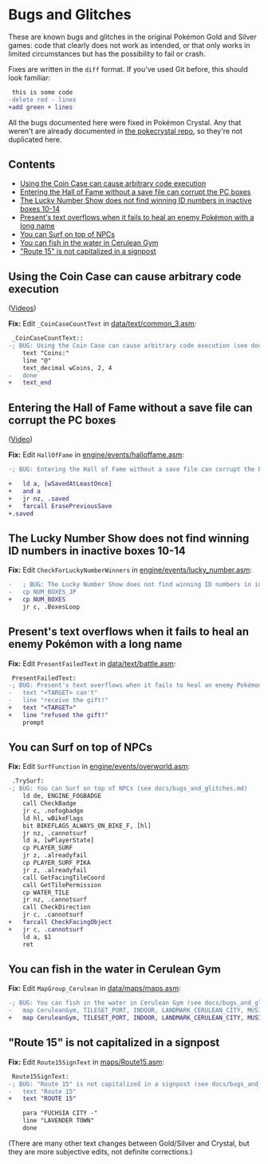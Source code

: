 # Bugs and Glitches

These are known bugs and glitches in the original Pokémon Gold and Silver games: code that clearly does not work as intended, or that only works in limited circumstances but has the possibility to fail or crash.

Fixes are written in the `diff` format. If you've used Git before, this should look familiar:

```diff
 this is some code
-delete red - lines
+add green + lines
```

All the bugs documented here were fixed in Pokémon Crystal. Any that weren't are already documented in [the pokecrystal repo](https://github.com/pret/pokecrystal/blob/master/docs/bugs_and_glitches.md), so they're not duplicated here.


## Contents

- [Using the Coin Case can cause arbitrary code execution](#using-the-coin-case-can-cause-arbitrary-code-execution)
- [Entering the Hall of Fame without a save file can corrupt the PC boxes](#entering-the-hall-of-fame-without-a-save-file-can-corrupt-the-pc-boxes)
- [The Lucky Number Show does not find winning ID numbers in inactive boxes 10-14](#the-lucky-number-show-does-not-find-winning-id-numbers-in-inactive-boxes-10-14)
- [Present's text overflows when it fails to heal an enemy Pokémon with a long name](#presents-text-overflows-when-it-fails-to-heal-an-enemy-pok%C3%A9mon-with-a-long-name)
- [You can Surf on top of NPCs](#you-can-surf-on-top-of-npcs)
- [You can fish in the water in Cerulean Gym](#you-can-fish-in-the-water-in-cerulean-gym)
- ["Route 15" is not capitalized in a signpost](#route-15-is-not-capitalized-in-a-signpost)


## Using the Coin Case can cause arbitrary code execution

([Videos](https://www.youtube.com/playlist?list=PLO3UplJNTO8YGl0na5FT_6dVYsC27D0rk))

**Fix:** Edit `_CoinCaseCountText` in [data/text/common_3.asm](https://github.com/pret/pokegold/blob/master/data/text/common_3.asm):

```diff
 _CoinCaseCountText::
-; BUG: Using the Coin Case can cause arbitrary code execution (see docs/bugs_and_glitches.md)
 	text "Coins:"
 	line "@"
 	text_decimal wCoins, 2, 4
-	done
+	text_end
```


## Entering the Hall of Fame without a save file can corrupt the PC boxes

([Video](https://www.youtube.com/watch?v=lxkQ7QdfdqM))

**Fix:** Edit `HallOfFame` in [engine/events/halloffame.asm](https://github.com/pret/pokegold/blob/master/engine/events/halloffame.asm):

```diff
-; BUG: Entering the Hall of Fame without a save file can corrupt the PC boxes (see docs/bugs_and_glitches.md)

+	ld a, [wSavedAtLeastOnce]
+	and a
+	jr nz, .saved
+	farcall ErasePreviousSave
+.saved
```


## The Lucky Number Show does not find winning ID numbers in inactive boxes 10-14

**Fix:** Edit `CheckForLuckyNumberWinners` in [engine/events/lucky_number.asm](https://github.com/pret/pokegold/blob/master/engine/events/lucky_number.asm):

```diff
-	; BUG: The Lucky Number Show does not find winning ID numbers in inactive boxes 10-14 (see docs/bugs_and_glitches.md)
-	cp NUM_BOXES_JP
+	cp NUM_BOXES
 	jr c, .BoxesLoop
```


## Present's text overflows when it fails to heal an enemy Pokémon with a long name

**Fix:** Edit `PresentFailedText` in [data/text/battle.asm](https://github.com/pret/pokegold/blob/master/data/text/battle.asm):

```diff
 PresentFailedText:
-; BUG: Present's text overflows when it fails to heal an enemy Pokémon with a long name (see docs/bugs_and_glitches.md)
-	text "<TARGET> can't"
-	line "receive the gift!"
+	text "<TARGET>"
+	line "refused the gift!"
 	prompt
```


## You can Surf on top of NPCs

**Fix:** Edit `SurfFunction` in [engine/events/overworld.asm](https://github.com/pret/pokegold/blob/master/engine/events/overworld.asm):

```diff
 .TrySurf:
-; BUG: You can Surf on top of NPCs (see docs/bugs_and_glitches.md)
 	ld de, ENGINE_FOGBADGE
 	call CheckBadge
 	jr c, .nofogbadge
 	ld hl, wBikeFlags
 	bit BIKEFLAGS_ALWAYS_ON_BIKE_F, [hl]
 	jr nz, .cannotsurf
 	ld a, [wPlayerState]
 	cp PLAYER_SURF
 	jr z, .alreadyfail
 	cp PLAYER_SURF_PIKA
 	jr z, .alreadyfail
 	call GetFacingTileCoord
 	call GetTilePermission
 	cp WATER_TILE
 	jr nz, .cannotsurf
 	call CheckDirection
 	jr c, .cannotsurf
+	farcall CheckFacingObject
+	jr c, .cannotsurf
 	ld a, $1
 	ret
```


## You can fish in the water in Cerulean Gym

**Fix:** Edit `MapGroup_Cerulean` in [data/maps/maps.asm](https://github.com/pret/pokegold/blob/master/data/maps/maps.asm):

```diff
-; BUG: You can fish in the water in Cerulean Gym (see docs/bugs_and_glitches.md)
-	map CeruleanGym, TILESET_PORT, INDOOR, LANDMARK_CERULEAN_CITY, MUSIC_GYM, TRUE, PALETTE_DAY, FISHGROUP_SHORE
+	map CeruleanGym, TILESET_PORT, INDOOR, LANDMARK_CERULEAN_CITY, MUSIC_GYM, TRUE, PALETTE_DAY, FISHGROUP_NONE
```


## "Route 15" is not capitalized in a signpost

**Fix:** Edit `Route15SignText` in [maps/Route15.asm](https://github.com/pret/pokegold/blob/master/maps/Route15.asm):

```diff
 Route15SignText:
-; BUG: "Route 15" is not capitalized in a signpost (see docs/bugs_and_glitches.md)
-	text "Route 15"
+	text "ROUTE 15"

	para "FUCHSIA CITY -"
	line "LAVENDER TOWN"
	done
```

(There are many other text changes between Gold/Silver and Crystal, but they are more subjective edits, not definite corrections.)
